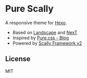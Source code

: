 # Pure Scally

A responsive theme for [Hexo](http://hexo.io/).

- Based on [Landscape](https://github.com/hexojs/hexo-theme-landscape/) and [NexT](https://github.com/iissnan/hexo-theme-next)
- Inspired by [Pure.css - Blog](http://purecss.io/layouts/blog/)
- Powered by [Scally Framework v2](https://github.com/chris-pearce/scally)

## License

MIT

